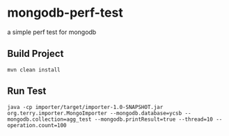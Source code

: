 # mongodb-perf-test
a simple perf test for mongodb

## Build Project
```shell
mvn clean install
```

## Run Test
```shell
java -cp importer/target/importer-1.0-SNAPSHOT.jar org.terry.importer.MongoImporter --mongodb.database=ycsb --mongodb.collection=agg_test --mongodb.printResult=true --thread=10 --operation.count=100
```
